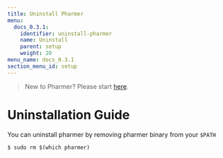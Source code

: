 ```yaml
---
title: Uninstall Pharmer
menu:
  docs_0.3.1:
    identifier: uninstall-pharmer
    name: Uninstall
    parent: setup
    weight: 20
menu_name: docs_0.3.1
section_menu_id: setup
---
```


> New to Pharmer? Please start [here](/docs/concepts/README.md).

# Uninstallation Guide

You can uninstall pharmer by removing pharmer binary from your `$PATH`

```console
$ sudo rm $(which pharmer)
```
